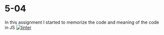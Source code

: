 # 5-04
In this assignment I started to memorize the code and meaning of the code in JS
[![linter](https://github.com/<OWNER>/<REPOSITORY>/workflows/linter/badge.svg)](https://github.com/marketplace/actions/super-linter)
